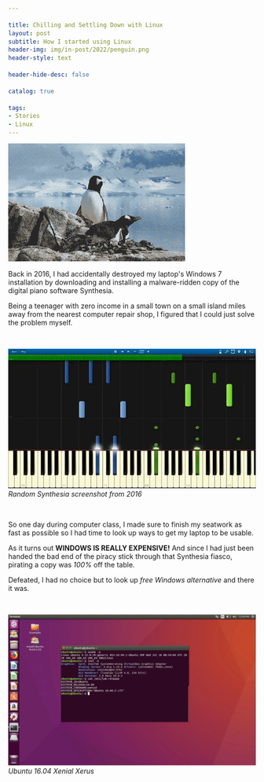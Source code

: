 ```yaml
---

title: Chilling and Settling Down with Linux
layout: post
subtitle: How I started using Linux
header-img: img/in-post/2022/penguin.png
header-style: text

header-hide-desc: false

catalog: true

tags:
- Stories
- Linux
---
```


![Penguins chilling](/img/in-post/2022/penguin.png)

Back in 2016, I had accidentally destroyed my laptop's Windows 7 installation by downloading and installing a malware-ridden copy
of the digital piano software Synthesia. <!--more-->

Being a teenager with zero income in a small town on a small island miles away from the nearest computer repair shop, I
figured that I could just solve the problem myself.

<br>

![Synthesia Screenshot](/assets/pics/synthesia.webp)
*Random Synthesia screenshot from 2016*

<br>

So one day during computer class, I made sure to finish my seatwork as fast as possible so I had time to look up ways to 
get my laptop to be usable.

As it turns out **WINDOWS IS REALLY EXPENSIVE!** And since I had just been handed the bad end of the piracy stick through that
Synthesia fiasco, pirating a copy was *100%* off the table.

Defeated, I had no choice but to look up *free Windows alternative* and there it was. 

<br>

![Ubuntu 16.04](/assets/pics/buntu.webp)
*Ubuntu 16.04 Xenial Xerus*

<br>